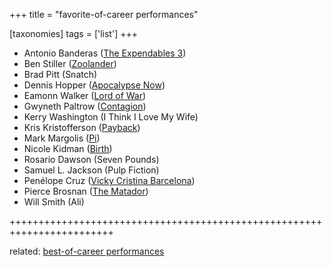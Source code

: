 +++
title = "favorite-of-career performances"

[taxonomies]
tags = ['list']
+++

-   Antonio Banderas ([The Expendables 3])
-   Ben Stiller ([Zoolander])
-   Brad Pitt (Snatch)
-   Dennis Hopper ([Apocalypse Now])
-   Eamonn Walker ([Lord of War])
-   Gwyneth Paltrow ([Contagion])
-   Kerry Washington (I Think I Love My Wife)
-   Kris Kristofferson ([Payback])
-   Mark Margolis ([Pi])
-   Nicole Kidman ([Birth])
-   Rosario Dawson (Seven Pounds)
-   Samuel L. Jackson (Pulp Fiction)
-   Penélope Cruz ([Vicky Cristina Barcelona])
-   Pierce Brosnan ([The Matador])
-   Will Smith (Ali)

++++++++++++++++++++++++++++++++++++++++++++++++++++++++++++++++++++++++

related: [best-of-career performances]

  [The Expendables 3]: http://movies.tshepang.net/the-expendables-3
  [Zoolander]: http://movies.tshepang.net/zoolander-2001
  [Apocalypse Now]: http://movies.tshepang.net/apocalypse-now-1979
  [Lord of War]: http://movies.tshepang.net/lord-of-war-2005
  [Contagion]: http://movies.tshepang.net/contagion-2011
  [Payback]: http://movies.tshepang.net/payback-1999
  [Pi]: http://movies.tshepang.net/pi-1997
  [Birth]: http://movies.tshepang.net/birth-2004
  [Vicky Cristina Barcelona]: http://movies.tshepang.net/vicky-cristina-barcelona-2008
  [The Matador]: http://movies.tshepang.net/the-matador-2004
  [best-of-career performances]: http://movies.tshepang.net/best-of-career-performances
